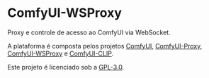 # ComfyUI-WSProxy
Proxy e controle de acesso ao ComfyUI via WebSocket.

A plataforma é composta pelos projetos [ComfyUI](https://github.com/tech-espm/ComfyUI/tree/espm), [ComfyUI-Proxy](https://github.com/tech-espm/ComfyUI-Proxy), [ComfyUI-WSProxy](https://github.com/tech-espm/ComfyUI-WSProxy) e [ComfyUI-CLIP](https://github.com/tech-espm/ComfyUI-CLIP).

Este projeto é licenciado sob a [GPL-3.0](https://github.com/tech-espm/ComfyUI-WSProxy/blob/main/LICENSE).
